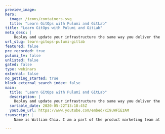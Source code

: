 ```yaml
---
preview_image:
hero:
  image: /icons/containers.svg
  title: "Learn GitOps with Pulumi and GitLab"
title: "Learn GitOps with Pulumi and GitLab"
meta_desc: |
    Deploy and update your infrastructure the same way you deliver the rest of your application: with real code delivered through your CI/CD pipeline. ...
url_slug: learn-gitops-pulumi-gitlab
featured: false
pre_recorded: true
pulumi_tv: false
unlisted: false
gated: false
type: webinars
external: false
no_getting_started: true
block_external_search_index: false
main:
  title: "Learn GitOps with Pulumi and GitLab"
  description: |
    Deploy and update your infrastructure the same way you deliver the rest of your application: with real code delivered through your CI/CD pipeline. Learn how Pulumi’s modern infrastructure as code platform helps your team deliver features faster by helping you to define resources on any cloud using your favorite languages. Praneet Loke from Pulumi and William Chia from GitLab will show you how to super-charge your team’s velocity with GitOps.  GET STARTED: https://pulumi.com/start  In this video you will learn:     1. What is GitOps?     2. Create a simple infrastructure stack for a static website.     3. Infrastructure testing methodologies.     4. Setting up ‘PR to deploy’ via GitLab CI.  PRESENTERS William Chia - Senior Product Marketing Manager, GitLab Praneet Loke - Software Engineer, Pulumi  The examples are in TypeScript but Pulumi supports many popular programming languages including Python, JavaScript, TypeScript, Golang, C#, and F# and helps you define, test, and deploy cloud infrastructure as code with less effort than legacy tools such as Hashicorp Terraform, CloudFormation, and other template-driven formats. Pulumi works with all major clouds including AWS, Azure, Google Cloud, DigitalOcean, Alibaba Cloud, and Kubernetes.
  sortable_date: 2020-05-22T13:18:45Z
  youtube_url: https://www.youtube.com/embed/xI9uWFiEzAM
transcript: |
    Name is William Chia. I am a part of the product marketing team at GIT lab and in particular, I get to work with use cases that deal with cloud native software development using Cooper Netti and other cloud native technologies together with GIT lab and also our Gits use case, which is what we're talking about today. So I'm excited to be on the call and I am Pernet Loki ah and I work for Pulumi. Um I work on the service and our cli tools so to kick things off just to give a quick definition what is get ups. Um And there's, this is kind of a newer term, there's probably a lot of different definitions and practices floating around, but this is kind of how we define get ups. It's a, it's an operational framework and what you're going to do is take dev ops best practices that you use for application development. These are things like version control, code, collaboration and code review, all of your compliance and auditing that you get from your version control and automation using something like CCD. And you're going to take that rather than applying it to application development and deploying an application, you're going to apply that to infrastructure automation. And so today we're talking about infrastructures code policy is code doing your operations as code. And of course, we're going to show you how to do that with Pulumi. And so when you take those best practices, you apply them to your operations and you start to automate those, that is what we call get s and so looking at an application developer's workflow, you would have something like this where you start with a git lab issue, you create an issue and from that issue, you would have a merger quest to go and work on that, that particular feature. You commit your changes to the branch, your C pipeline runs your, your test and your build, you have some kind of staging environment, you can do peer review collaboration, discussion. Of course, there's an approval process and we'll show you that a little bit today, you then merge that back into master and your continuous delivery pipeline runs. And then of course, when you're running a production, you start monitoring that application. So if that's the application dev ops flow, let's take a look at the GS flow. It's exactly the same. The only difference is instead of it being application code, we're doing our, our infrastructure configuration. So as I mentioned today, we're doing this Pulumi but we're going to be storing our infrastructure is code and that configuration is code and the policy is code. And so you get all of these benefits, for example, the ability to do peer review and discussion and to do approval on changes before they go live. And uh I like to think about it get S and three main parts. So the first part as I mentioned is infrastructures code or sometimes you might call this access code because you could have other things like policy, your security, your operations, and then a really important part of get apps is that every change happens by merger request. So the change in operational structure here is rather than than manually going to your Kubernetes cluster and applying changes rather than logging into a particular virtual machine and SS somewhere and doing those changes manually. All the change to the infrastructure happens by merger request or on some other GIT platforms, they call this a pull request glab, we call it a merger request. And so what that allows you to do is that becomes the gate to any change happening that way you then have a log of all the changes that happen that you can audit, you could do compliance based on all of those changes. It shows who's allowed to make those changes. It makes access control a lot easier. All of these kind of benefits start to emerge, collaboration and review before just go live. When you have your, your configuration is code, your infrastructure is code and you're making changes by merger request. Then of course, if changes can only happen when you merge new code, then you need some type of automation. And so for, for GLAB, we're going to call that we're going to use GIT lab C ID to do all of our automation for it will show you what that looks like today. And with these three components, that's what we call, get up. So some of you may be already practicing some facet of this today. Um We can get a lot more sophisticated in terms of our automation, in terms of our practice, but these are the fundamental components and we'll show you how to get started with that today. So with that, I'd love to hand it over to Pernet. I am going to stop sharing my screen and give me just a moment to hand the presenter over to Pernet and uh that should be over to you to uh dive into the demo, right? Thanks William. Ah Hello, everyone. So, um as will you mentioned? Um So we do have ah demos today. Um So definitely hoping to not bore you with the slides too much. Um But ah the the demos are ah laid out in ah different categories today. Um So we'll, we'll take a quick look at um how to, how to get started with me. Um And then, ah you know, add a ah a GLAB C I configuration to it um as well as um deploying your infrastructure using Git lap C I CD and Pulumi um and making an update to your infrastructure um through the peer review process of merge requests which ah William talked about. Um And then also show you some of the features of Plume console and GIT lab um that allow you to troubleshoot any problems um that you may encounter with your infrastructure updates. Um you know, and, and basically understanding, you know, what, what's the uh reason for a specific update. Um And like what kind of information is available um and pulling me console um to help you understand that. Um So, um so uh uh what, so to talk about Pulumi itself, um you know, we uh Pulumi is not looking to redefine how you do um you know, uh the as code part that Will William is talking about, you know, we, we really want to leverage the power of uh general purpose uh programming languages um that, that are, that uh many of you are already familiar with. Um So, so I wanted to capture a um or, or show you a quick view of the canonical example of creating an S3 bucket um in one of the, in, in each of the programming languages that we support. Um So if you're a no Js developer, for example, you're used to creating um uh no Js apps by pulling in N PM packages. And, you know, you've, you've got tons of libraries that you can use. Uh well with me, you know, you'd, you'd be doing pretty much the same. Uh, we provide you with um N PM packages uh for various cloud providers that you can use. Um And by using a general purpose programming language, um you can apply the same concepts that you, uh that you apply with your application code, you know, um creating extensible com components and, um, you know, using um stack configuration or configuration that you can uh share across applications. Um you know, enforcing rules um based on your company's policies, you know, writing tests um and, and things like that and, and, you know, best of all, you know, it, it produces maintainable infrastructure code. Um One that is easy for you to understand even, you know, three or six months down the line when you're uh when you're trying to make an update to an infrastructure that uh that you probably uh wrote, you know, several months ago and uh you're navigating the code to understand, you know, why something was done. Um And, and so, um so that's really where, um you know, pulling me really empowers you. Um And um taking a quick look at um you know, how Pulumi itself um helps you with the C I CD um uh set up and, and, and specifically the ops workflow. Um So, uh while there are other commands that the uh Pulumi cli supports, um the two important ones are uh having the ability to run previews, um which we call the preview command and then having the ability to actually apply that update or we call it the up or update command. Um And, and the way that you would use these commands is um when you have a merge request, uh you would run the preview command. Um so that you get a sense of um you know, I, you know, I've got this, I, I'm trying to make these changes. Um How do these changes affect my infrastructure? Um And, and this is where Pulumi tries to um you know, look at the current state of your infrastructure and then look at the state that you're trying to change it to and show you a diff comparison of, you know, what those changes look like. Um And um with the up command, um you know, when, when your peer review process is complete and your approver approves your merge request and you've merged it. Um This is when you actually want to apply that update to your infrastructure. So there's this um you know, lock step. Um There's this um two step process of um having the reviews and then, and then actually applying the update itself um which, which ensures that, you know, you're, you, you don't have developers who are um just updating infrastructure as a please uh by going straight into the console or running one off scripts, you know, as as William mentioned, you know, um doing a bash and host and um, you know, updating infrastructure out of, um you know, out of band. Um So you have a clear and concise um trackable history of uh these infrastructure updates. Um And with the full context of why uh an update was performed. Um So without further ado, um let's um dive right into it. Um Like I said, I wanted to start off with um showing you how to get started with Pulumi, especially if you're new. Um And you don't know, um you know where to start. Um And, and then go on to showing you um you know, setting up the, um the project um and the con configuration to run an update. Um and then um show you how to make an update to your infrastructure. Uh Once you've done the initial uh infrastructure set up and then finally show you how to uh use some of the features and pull me to troubleshoot any problems. Um So, um so the first thing that you want to do is um make sure that we have the uh Pulumi cli installed. Um So I've already gone, done, done that um in the interest of time, but um uh if you have not installed the Pulumi cli on your machine, um you know, head over to Pulumi dot com um slash docs and then, um you know, find the installation instructions for your machine um and get set up really quickly. Um So I already have that. Um And a really good way to get started is um running the Pull me new command, which um gives you the option to um select a template that uh that suits your, um, you know, programming expertise. Um So that way, um you know, you can quickly get started or scaffold a project uh without having to worry about defaults and whatnot. Um So for this uh demonstration, I'll just go ahead and pick um aws javascript. Um And it's just kind of synonymous to um you know, for example, in, in the No jazz ecosystem, if you're, you know, if you're a no just developer you're familiar with or sorry N PM in it or the in it command of many of these CL I based tools. So this is kind of similar to that where it's a wizard based approach um asking you some questions about um you know, what your project is about and such. So I'm just going to go ahead and accept the defaults here. Um So this is an important concept. A stack is basically a large container. Um A Pulumi stack is a logical container of resources. So, um as you can see the default here is um you know, Pulumi is suggesting the name DEV for my stack name, but you don't really have to use that. Um You know, you can use, you can designate um your stack name um as you know, indicative of what kind of resources you put in there. For example, I've seen teams um call their stacks as, you know, database resources or, you know, or firewall resources. Um And, and so, and some other teams want to um use a mix of both, you know, it could be database resources, but, you know, it's the dev environment of that. So you may wanna call it that. Um So it really is up to you um to kind of easily identify what um does this stack contain? Um Right, especially if you're in a uh multi team environment. Um This, this is something that could be useful for, for other teams to easily recognize. So I'll just go ahead and accept the default and of course, this being an AWS um template. Um I'm being asked to pick a region. Um So I'll go ahead and choose us S two. And as you can see, this is a really nice way to get started like um it, you know, it sets up the default project files for you um installs the uh expected um N PM packages uh and bootstraps, um your uh infrastructure app with a very simple canonical example uh which in this case, is creating an S3 bucket for aws. Um And, and also shows you how you can um export um outputs. So you could uh for example, in your uh merger request pipeline, you know, you may want to um create your infrastructure, but then once something is created, you probably want to run tests against it or maybe you would like to make a web hook call um to post something to it. Um And, and, and so Pulumi gives you the ability to, to export outputs of your infrastructure. So, um here's an example of how um this um infrastructure app is exporting the ID of the bucket um as the bucket name. Um So you can use that to do other things with it. Um So, um I've actually um gone ahead and created a different project um uh for us uh for today's demonstration um which which pulls down our AWS S3 um static website example. Um We have a lot more examples available as well. Obviously. Um We if you head over to Pulumi dot com slash docs tutorials, um you'll see examples for examples and tutorials for um a lot of cloud providers as well as um in multiple languages. And we provide an easy way for you to get started by just simply clicking the deploy with Pulumi button, um which will take you through a wizard like walk through and then show you the commands that you need to run um on your local machine to, to pull it down and get set up. Um So, um so as you can see like um the example itself is pretty simple, um It's creating an S3 bucket. Um And then I've got a directory that contains a uh a couple of static files very simple. Um You know, it's, it's an HTM file that references um an image. Um the nature of the static website is um is uh sort of not important in this uh in this case because uh your, you know, your static files could very well be the final bundle output of say um a um a Gatsby Js app or it could be a React react app or an angular app, It doesn't really matter. But um you know, say you have the static files that you would like to host um leveraging um S3 buckets, static website feature. Um You know, and, and um this app basically shows you how to do that. Um So a very basic code here. Again, you can see the use of regular no Js modules, which is the FS and path built in packages. We use that to loop through and, and create the bucket objects to add those static files to that bucket. Uh And again, like I said before, uh we're gonna, uh we're gonna export um the uh uh the bucket name and the uh website URL um that the bucket publishes um as outputs. So I could do some interesting things if I wanted to after this to uh maybe curl that endpoint to run a smoke test of some sort um to make sure that um you know, that the website is actually accessible. Um So um let's um jump into our um plume console um and head over to our get lab project here. Um So, uh so I've already taken the initial um project um and um went through the um merge request um process of getting my um infrastructure applied. Uh And, and basically having a pipeline run um which, which runs the um Pulumi up command itself. Um As you can see, um Pulumi basically says um that it needs to create ah four resources. Um And um and because I'm running the uh plume up command, um It, it, it uh what goes ahead and um creates those four resources. Uh But um but how does um you know, how, how do we configure this? Right? So I talked about um you know, I talked about how uh you know, you run the preview command as part of merger requests and then you could run the update command as part of your master branch requests. Well, you can do that using a GIT lab C configuration file um and leveraging the um conditional build for uh that, that's available as part of GIT lab C I CD. Um So you can designate the Pulumi preview command to be run only for merge requests. Um And this way, um you know, your all of your merger requests will by default, run a pipeline that will run the Pulumi preview command. Um And that way a peer reviewer um is going to have that information ready when they're looking at your code changes, they also know how that's going to affect your infrastructure itself. Um And, and as you can see, the only other job that I have in this simple example is um basically applying the update itself um as part of the master branch pipelines. Um So if we step back to our um git lab um uh pipeline, um so with every execution of the um uh preview or up command, um Pulumi also gives you a Perma link to that specific update. So um I'll just go ahead and um go to that specific update um to show you that um uh the same information that, that you saw uh in, in the GIT lab um pipeline log. Uh But um the other thing that you can do is you can actually look at the diff view um which is the important aspect of uh Pulumi, which is showing you how a um you know, how a change can affect your infrastructure. So Pulumi can compare this with the current known or previous known state of your infrastructure uh versus the proposed state and then show you a diff view of, you know, this is, this is what it's um today and these are the values of the, these are the values of the properties of that resource and you know how and, and what you're changing it to. So this could help you kind of identify um you know, problems if something's not looking, right? Because you may have made a change that's causing unintended changes in other resources. Um So, um so that's great um that we have a baseline infrastructure. Um But um let's actually go ahead and make an update to our baseline infrastructure. Uh Right, because um that's the, that's the ongoing thing that teams do is, you know, once you have your infrastructure, that's not the end of it, you're, you're always making updates to your infrastructure. Um So in our case, we actually need the bucket policy. We need a bucket policy specifically one that allows um the one that allows an anonymous access to our bucket objects. And without this those static files that we copied to the S3 bucket, they're actually not accessible. And so um aws gives you this really nice way to control access policies um such that you can explicitly allow them to be accessed. Um So, in my case, um uh I'm going to apply that on the two bucket objects that I've already got. Um So let's go ahead and create a new branch. Make sure I have the change is saved. Great. And I'll give a all right, great. So, um I've pushed up the branch and let's go back to our project and create the merge request. So um as you can see, um it's just like any other merge requests. Um you know, I can view the diff um of of my code changes. Ah And then basically see that um you know, uh that that, that I'm trying to change the or, or trying to add the bucket policy itself. Um So that's great. Um But the real power is basically running that Pulumi preview command uh which I could run on my local machine too. Um But um but let's let's use the pipeline here to uh to run that preview. Um And so I'll just go ahead and pick William as my assignee because I would like him to review this and I want an approval. Um And alright, let's go ahead and submit that merge request. All right, great. So you can see that um you know GLAB kicks off a pipeline build because um as you remember from our um C I configuration, um we, we said that we want um merge request pipeline to run for, for uh for merge requests. Um So while that's running, um actually, um I in the interest of time, I actually went ahead and created a merger request already uh and um have the pipeline ready. Um You know, as you can see the pipeline is already complete, um We can see that the preview was already ran. Um And you can see the um see the Pulumi output of this, which is um you know, Pulumi runs the preview and then says what needs to be created. Uh But I'm actually gonna call on my teammate here um to, to verify my merge request and approve it so I can actually get this merged and uh and access my static website. So uh William, could you, could you actually look at my merge request and uh approve it, please? Yeah, absolutely. Let me see. This is merger request number six and I'm gonna uh see if I can uh show my version of the world here. So here I am in my git lab interface. And if I look at merge requests that are assigned to me, I see. I've got one here that says ad bucket policy. So uh here I am, this is a a reviewer's view. I can see that I've been assigned, I don't have permissions to merge, but I am a reviewer. So here I'm going to go in and I'm going to look at for these changes and I can see, OK, he's added some policy to create the ash three bucket and you know, I could potentially add a comment here. Um uh You know, let's double check. This version looks right to me though and uh you know, add, add some commentary there. And actually I decided actually that is good. So I can resolve that comment. A merger request can't be merged unless all the comments are resolved. But in this case, the review looks good. I can also from the merger request go and look at that pipeline that per was talking about. So for example, here's the job that ran the Pulumi preview and let's go take a look at that Perma link as a reviewer as well. I can go into uh Pulumi here, which is far forward, but that's OK. Here's an example of what it would look like where uh OK, I can review the resources. Um I can see the various buckets and whatnot. Um And uh so that all looks good to me. I'm gonna go ahead and add my approval here. I am going to tag print uh MS A looks good to me and I'm gonna uh assign for neat and I'm gonna uh unassigned myself. And when I make that comment, these are glab quick actions, it's going to perform those actions, assign it back to Prine to perform his part and that's kind of what the reviewer flow looks like. So with that, I'm going to hand the control back to Prine so that he can share his screen again. Great. Uh Thanks William. Uh I actually think that uh maybe the uh URL wasn't copied completely because I I saw last few characters being skipped there in the model. We call that a layer eight issue, user, user issue. Ah Great. Alright. So ah thanks for the approval. Ah I'm I'm going to go ahead and merge this um request. Um So while that's merging um and the pipelines running for that, um which actually applies to the update itself, let's go back um and look at our um ah our console itself. And so this is, this is basically um talking about um the, the last, last part of our demo, which is um which is troubleshooting. Um So, what kind of, ah, features does ah Pulumi offer? And what sort of integration do we have with ah git lab, ah, to allow you to have that ah ah to, to, to get an insight into your infrastructure itself. Um So, um uh so as I mentioned before, um you know, we uh so there, there's this concept of stacks. Um And um so each stack has uh a lot of activities. Um And, and so uh the Pulumi console shows you um these activities because um there, there's a service that, that is uh capturing the state of your infrastructure as the Pulumi cli runs. Uh So when you're running the preview and update command, um the plume service uh or the manage back and as we call it um is, is capturing the state of your infrastructure and as well as any intelligent information that the cli is collecting um about the environment and about and giving the service more context about each of the uh each of these updates. Um So, for example, um you know, here's the latest um preview that we ran um which was to create the or, or add the bucket policy. Um And you, you can see that um you know, as I said, like what you see in the pipeline is, is something that uh is uh is a quick view um which is kind of similar to what you see in the summary view in your stack activity. But the really, really great thing here is um looking at the diff view to see why Pulumi um you know, thinks that it needs to create something or update something or replace something, right? Um And, and this is really because um you know, Pulumi captures that, that state uh and, and compares that with the changes that you're trying to make um with, with a specific merge request or uh or a master branch pipeline and then shows you the properties that are changing about a specific resource. So in this case, it needs to create a resource because it does not exist currently. And so that's why you see that the bucket policy is being created, but nothing else is being changed. And that's an important aspect about this get ops workflow is um you know, that's similar to your application code logic. When you're, when you're making changes to your app, you don't want changes to have unintended effects elsewhere in your application. And, and it's a very similar thing in the infrastructure space as well. Um You want to make sure that when you're creating or updating something, you don't want to have unintended effects, right? And so you want to look for things like that, which is Pulumi is saying that OK, you're only creating one thing but your other four things are not being changed. In in this case, that is actually a good, a good thing because I don't want my existing four resource resources to change because I'm not modifying anything there. But there may be genuine cases where, you know, for example, because this is just a general purpose programming language, you could be passing values around, you could be relying on values of some other property, right? So as those properties change, something else could change. But um understanding um you know, the uh the reason for those changes is very important to understanding if, if an infrastructure update is going to introduce down time, you know, your services is going to be down after someone changed the port number for some reason. Um right. And, and so this is why we capture these, these updates and provide you with the full context of, you know, what was the stack configuration at the time of that stack preview, for example, or update in this case preview. And then what was the environment? What are, what were the environment details that was captured by the cl at the time of the update? Uh And, and of course, because we have integration tight, tight integration with GIT lab, you can actually see the pipeline or the job number that that caused this preview. So I can actually go here straight to the job or I can go to the um to the merger request itself and kind of see what, you know, what was the, what was the context behind this? Why was this update being proposed? Um you know, and then kind of see the conversation between my peer reviewer. Um and then, and then the author of the Mr and then uh basically answer the question that every team member ask themselves uh when they first encounter a problem, which is what was changed last time and why did it change? Right. And so these are the kinds of questions that um the plume console really tries to help um um to, to help you with. And, and of course, you know, um when ah when you know outside of the activity itself, ah when you look at the stack overview tab, um we show you the current configuration of the um of the stack itself. Ah And again, if you remember stack is a logical container of um you know, of resources, so it could really be anything. Um And you can see the outputs um of this um um of uh of my stack itself. And so um if we actually let's hope that we don't get a four, a four this time, great. So we actually got um we, we can actually access our static file. Um And as you can imagine, like I said, you know, the static file could be the output of a bundler like web pack or whatever for your uh react app or view Js app. And uh you know, your static app could be making um API calls as part of a jam stack. So, um you know, it really depends on, you know, what you want this um infrastructure to be. And of course, it could be as complex as having firewall rule creating firewall rules, um you know, as part of a cluster um service in AWS or, you know, GCP or Azure. Um So it can, can really be anything that your team um you know, needs to implement for your company. Um So, um so this is great. Um So we talked about uh we talked about how to get started, how to run um updates on a continual basis using peer review process. Um And, and using merger pipelines, we saw some of the features of Pulumi console and the integration with GIT lab. Um And, you know, and, and the two way integration uh and we talked about, you know, why it's important to run um you know, updates or previews uh in the context of AC I pipeline because you, you get that traceability, you know, you, you, you know, when you look at that activity page, um you get that full information about uh you know why a certain update was performed. Um you know, and it's really being able to answer those questions. And so, um I wanted to capture the difference between, you know, running an update on your local machine versus running an update from the pipeline, you can see that I ran an update on my local machine, but I see that it's failed, but I have no reason. Um like why uh why this update was ran. Of course, I can see what failed about this because Pulumi captures a log. Uh But there's really no other information about this, right? So, um so that um and so it's, it's an important reason for you to um have that review process as part of your get off work flow. Um And one of the um other things that um that um that we do as part of our application development process is we um you know, we typically run uh unit tests. Um So, uh you know, just because this is infrastructure, you don't have to, you know, miss out on those um methodologies. So you can still write tests for your infrastructure. So we provide a few different ways for you to write tests for your infrastructure. Um You know, and, you know, starting with um writing unit test, which is um which could be an idiomatic way to run unit tests in, in the ecosystem that you choose. So once again, going back to our no jazz ecosystem, you know, you could be writing moca tests to run unit tests which execute really quickly. Um And you could be running these tests as part of your merge request pipeline. Um And then you could take it a step further and you can you know, if you're in a team based environment and your infrastructure team wants to enforce rules to say things like, you know, hey, I've got the, the finance team kind of breathing down my neck and we really need to be tagging these resources uh because of like cost center control. Uh But also, you know, uh there may be like security controls that you want to put on your, um you know, on the infrastructure that your other teams are creating. Um you know, you, you would be interested in things like the policy tests um which run at the organization level uh for every step, so you can enforce certain policies to be executed uh whenever someone's trying to update um um any infrastructure uh belonging to your organization. Um And then lastly, um you know, we also have an automated way uh or uh automated way for you to set up your infrastructure and tear it down, um just kind of constantly running um what, what's equivalent of uh sort of a uh an integration test. So that, that, um you know, that validates that your infrastructure is actually going to, to work. So you're, you're constantly creating it and, and destroying it uh in a, you know, sort of emulating this ephemeral um infrastructure. Um And so we provide a uh integration test framework for that uh for that as well. Uh And of course, you know, this, this is just scratching the surface of of the testing strategies. Um So definitely do check out, ah, our guides on testing. Uh There's, there's, there's a lot more to learn there along with examples. Uh And, um, you know, and of course, uh if you have any questions, you know, we do, uh we do ask that you reach out to us. Um But uh with that, um I think, ah, I will hand it back to Isaac. Um So we can answer some questions today. Great. Thank you, everyone. Um Yeah. So uh we, we have some time allocated for just open Q and A. So uh you guys, if you guys can either propose questions in the uh the, the text box or if you want to ask a question on mic, if it's easier, uh just raise your hand and go to webinar and I will uh address you by name and, and unmute you. But while we're waiting for a few questions to roll in, I, I don't believe there was a question about, is it possible to run GIT lab uh completely offline? You wanna uh maybe address that question? Yeah, I think that's a great question. So, yeah, absolutely. GLAB runs both as a service on glab dot com or you can run GLAB self manage which you, you know, download and install on any type of server infrastructure that you'd like. Um The only thing you'll want is the way that the architecture of GIT lab is that you have a main git lab server and then there's a separate server called a runner. And that runner is a separate binary that you install. And that is what picks up and completes the CD jobs. Um So each task that you have to do, this is how you are able to run really, really large scale CD operations where you could have potentially thousands and tons and tons and tons of jobs all running. At the same time, you can spin up like 1000 runners to run all those jobs. And then when the load is gone, you can spin those all down. So those runners can auto scale in, let's say, like a cloud environment. Uh But we do have lots of customers that do run git lab in air gapped environments. And so if you wanted to run completely, completely on premises, disconnected from the internet, you could do so you'd only want a local connection between your runner and your git lab server. Um, and that would work out just fine for you. And then it looks like the, uh, the next question we have up here is, uh is there a git lab app app for, for Pulumi um, to uh, to glue together, merge request work flows? Do you want to address that? Ah, no, we, ah, we do not have a, uh an app today. Um, but, ah, we do have support for Webhooks. So it is possible to, ah, glue together um you know, ah using the web feature in git lab as well as um you know, perhaps using the web hooks feature in ah plume as well. Um But uh we, we do not have um a, an app today. Great. Uh Next question. Uh Do you, do you recommend putting uh infrastructures code along uh alongside application code uh or do you have different projects to, to manage the infrastructure um for, for all environments separately from application code? Yeah, no, that's, that's a great question. Um We, we actually hear that a lot. Um And, and honestly, there's no single answer uh or a single right answer for this. It's, it's really what uh your um you know, what, what your personal preference is and as far as you know, the, the size of your infrastructure and how you want to lay it out, uh If you are looking to create infrastructure that uh or stacks, I should refer to them as um you know, stacks that will be used by downstream teams um that, that have dependencies on, you know, some of the resources that you create. Um It's possible that you may want to create um or, or um host that source code in a different repository uh separate from your application code um just for the ease of like um uh you know, admin operations and things like that. Uh But um you know, like I said, it's that there's, there's really no single right answer for this. Um You know, we've seen teams put anywhere from, you know, three to up to even 10 or above. Uh do different things, you know, anywhere from hosting their infrastructure code along in the same repository as in my demo, um where I had the infrastructure app in the root uh and then the app code in a www folder um to having a completely separate stack um that is dedicated for infrastructure. So both have benefits. Um And it really depends on what you create. All right. Um I, I would agree with that as well. I'll just uh chime in to say that um there are features within GIT lab that will are designed for mono repos in particular with micro services. When you've updated a part of the code, and you only want to run a particular pipeline on a particular directory, you can leverage those features within Git lab within a certain scale. But I would say the majority of customers that I've seen once they, they are at a large, you know, for small simple apps as Ron mentioned, you know, have it all in one place is very simple. And when you are at a larger scale, having, having your infrastructure code in its own repository allows you to better manage access to it and those sorts of things as well. And maybe one clarifying question uh to, to both be and William. Uh I think the Kyoto is asking is it strictly C I offs with GIT lab instead of uh pure get off. Do you wanna, do you wanna address that? So, sorry, I, yeah, I would, I, I can go ahead and address that one. I would uh I would say that the uh the G ops term is probably one that's uh relatively new, it emerged out of the uh cloud native uh kind of community. So the first folks that started doing uh get were doing it in particular with um but that's not a, that's not a constraint or requirement. So with GLAB C I CD, you can actually do a gets flow and use any type of infrastructure. And so the important parts of the core components of GITS are the ones that I mentioned that you are doing your operations via git mege request um that you're automating changes to your infrastructure that you are taking advantage of the review properties of the auditing properties. Um uh Maybe other folks would kind of split hairs on what this that or the other is. But I would say that's our, our tent of what we would consider get ops is, is maybe a bit broader and more of a general definition that you could use any kind of tooling rather than being like very, very prescriptive in terms of what tool you could use. All right. Um So here's, here's one more. So, so what happens when Pulumi up fails and breaks? Uh breaks the state. Great uh great question. So um there, there are a few other commands like I mentioned, um that would help you uh kind of repair the state if it really gets to that point where you do need to do manual intervention. But in most cases, um you know, failures could be caught during the preview phase itself. But there may be situations where when running an update itself, it may fail. And in most of the cases, you should be able to uh rerun that pipeline. Uh And uh and, and me will auto correct um based on, you know, based on what type of failure it is. Uh But again, that is not the case all the time. Um And, and in some cases where, uh for example, um you know, you're running an update and then uh what would you really shouldn't be? Um also at the same time, like manually updating things in the con in like your AWS console or whatnot. Uh But if, if that were the situation where something else was um was happening, then uh you know, we, we have commands that allow you to directly edit your uh checkpoint state uh and then correct any mistakes. Um And also, uh I do want to point out that uh to avoid problems where there are multiple updates happening at the same time. Um This is exactly why like the service itself. Um It's a built in feature where we offer concurrency control. Uh So no two updates can run at the same time. Um And that, that's done to exactly prevent that type of situation. Uh But again, you know, it really depends on the type of failure that you encounter uh when, when the up fails. Great. And uh yeah, we actually have had a few, a few questions uh that are specific to uh cotis uh those may be a little bit more, more in depth answers. Uh So I, I would encourage the folks that are asking uh about specific configuration and setups uh to hop on to uh dot dot com. Um And let us let us know your questions there. We'll, we'll connect you with our Cotti experts. Um And I think with, with that, that probably that will say it covers the most of our questions. Um And uh again, thank you everyone for, for joining in this, this has been a great session. Thank you to uh for neat and William for, for hosting. Um And I know a lot of folks have also asked about uh the availability for recording. Uh We will be sharing that out as soon as we uh can, can download this recording and, and, and post it to youtube. So we'll, we'll have that posted shortly. Uh So thanks again and we hope you, you join us for, for future events. Thanks everyone. Hey, thank you.

---
```

